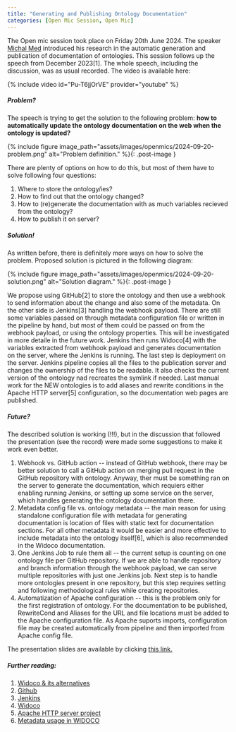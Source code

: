 ```yaml
---
title: "Generating and Publishing Ontology Documentation"
categories: [Open Mic Session, Open Mic]
---
```

The Open mic session took place on Friday 20th June 2024. The speaker [Michal Med](https://kbss.felk.cvut.cz/web/team#michal-med) introduced his research in the automatic generation and publication of documentation of ontologies. This session follows up the speech from December 2023[1]. The whole speech, including the discussion, was as usual recorded. The video is available here:

{% include video id="Pu-T6jjOrVE" provider="youtube" %}

##### Problem?
The speech is trying to get the solution to the following problem: **how to automatically update the ontology documentation on the web when the ontology is updated?**

{% include figure image_path="assets/images/openmics/2024-09-20-problem.png" alt="Problem definition." %}{: .post-image }

There are plenty of options on how to do this, but most of them have to solve following four questions:
1) Where to store the ontology/ies?
2) How to find out that the ontology changed?
3) How to (re)generate the documentation with as much variables recieved from the ontology?
4) How to publish it on server?

##### Solution!
As written before, there is definitely more ways on how to solve the problem. Proposed solution is pictured in the following diagram:

{% include figure image_path="assets/images/openmics/2024-09-20-solution.png" alt="Solution diagram." %}{: .post-image }

We propose using GitHub[2] to store the ontology and then use a webhook to send information about the change and also some of the metadata. On the other side is Jenkins[3] handling the webhook payload. There are still some variables passed on through metadata configuration file or written in the pipeline by hand, but most of them could be passed on from the webhook payload, or using the ontology properties. This will be investigated in more detaile in the future work. Jenkins then runs Widoco[4] with the variables extracted from webhook payload and generates documentation on the server, where the Jenkins is running. The last step is deployment on the server. Jenkins pipeline copies all the files to the publication server and changes the ownership of the files to be readable. It also checks the current version of the ontology nad recreates the symlink if needed. Last manual work for the NEW ontologies is to add aliases and rewrite conditions in the Apache HTTP server[5] configuration, so the documentation web pages are published.

##### Future?
The described solution is working (!!!), but in the discussion that followed the presentation (see the record) were made some suggestions to make it work even better. 

1. Webhook vs. GitHub action -- instead of GitHub webhook, there may be better solution to call a GitHub action on merging pull request in the GitHub repository with ontology. Anyway, ther must be something ran on the server to generate the documentation, which requiers either enabling running Jenkins, or setting up some service on the server, which handles generating the ontology documentation there.
1. Metadata config file vs. ontology metadata -- the main reason for using standalone configuration file with metadata for generating documentation is location of files with static text for documentation sections. For all other metadata it would be easier and more effective to include metadata into the ontology itself[6], which is also recommended in the Widoco documentation. 
1. One Jenkins Job to rule them all -- the current setup is counting on one ontology file per GitHub repository. If we are able to handle repository and branch information through the webhook payload, we can serve multiple repositories with just one Jenkins job. Next step is to handle more ontologies present in one repository, but this step requires setting and following methodological rules while creating repositories.
1. Automatization of Apache configuration -- this is the problem only for the first registration of ontology. For the documentation to be published, RewriteCond and Aliases for the URL and file locations must be added to the Apache configuration file. As Apache suports imports, configuration file may be created automatically from pipeline and then imported from Apache config file.


The presentation slides are available by clicking [this link.](https://drive.google.com/file/d/1pvEhwbn7AhghA8-EJcNDB_q2l2jeTa4L/view?usp=sharing)

##### Further reading:
1. [Widoco & its alternatives](https://kbss.felk.cvut.cz/web/open-mic-widoco-and-co)
2. [Github](https://www.github.com)
3. [Jenkins](https://www.jenkins.io)
4. [Widoco](https://github.com/dgarijo/Widoco)
5. [Apache HTTP server project](http://www.apache.org)
6. [Metadata usage in WIDOCO](https://github.com/dgarijo/Widoco/blob/master/doc/metadataGuide/guide.md)